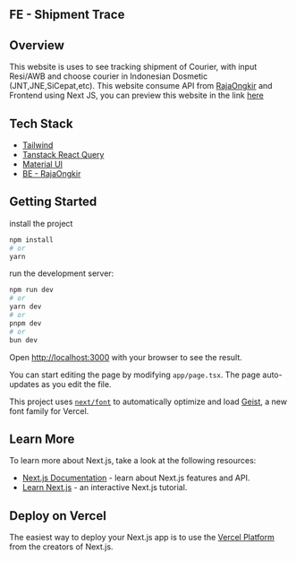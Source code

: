 ## FE - Shipment Trace

## Overview

This website is uses to see tracking shipment of Courier, with input Resi/AWB and choose courier in Indonesian Dosmetic (JNT,JNE,SiCepat,etc).
This website consume API from [RajaOngkir](https://rajaongkir.com/dokumentasi/starter) and Frontend using Next JS, you can preview this website in the link [here](https://shipment-trace.vercel.app/)

## Tech Stack

- [Tailwind](https://v3.tailwindcss.com/)
- [Tanstack React Query](https://tanstack.com/query/latest)
- [Material UI](https://mui.com/material-ui/getting-started/)
- [BE - RajaOngkir](https://rajaongkir.com/dokumentasi/starter)


## Getting Started

install the project
```bash
npm install
# or
yarn
```

run the development server:

```bash
npm run dev
# or
yarn dev
# or
pnpm dev
# or
bun dev
```

Open [http://localhost:3000](http://localhost:3000) with your browser to see the result.

You can start editing the page by modifying `app/page.tsx`. The page auto-updates as you edit the file.

This project uses [`next/font`](https://nextjs.org/docs/app/building-your-application/optimizing/fonts) to automatically optimize and load [Geist](https://vercel.com/font), a new font family for Vercel.

## Learn More

To learn more about Next.js, take a look at the following resources:

- [Next.js Documentation](https://nextjs.org/docs) - learn about Next.js features and API.
- [Learn Next.js](https://nextjs.org/learn) - an interactive Next.js tutorial.

## Deploy on Vercel

The easiest way to deploy your Next.js app is to use the [Vercel Platform](https://vercel.com/new?utm_medium=default-template&filter=next.js&utm_source=create-next-app&utm_campaign=create-next-app-readme) from the creators of Next.js.
